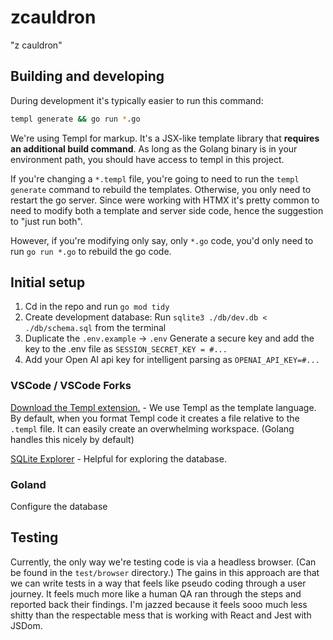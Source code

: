 # zcauldron

"z cauldron"

## Building and developing

During development it's typically easier to run this command:

```sh
templ generate && go run *.go
```

We're using Templ for markup. It's a JSX-like template library that **requires an additional build command**. As long as the Golang binary is in your environment path, you should have access to templ in this project.

If you're changing a `*.templ` file, you're going to need to run the `templ generate` command to rebuild the templates. Otherwise, you only need to restart the go server. Since were working with HTMX it's pretty common to need to modify both a template and server side code, hence the suggestion to "just run both".

However, if you're modifying only say, only `*.go` code, you'd only need to run `go run *.go` to rebuild the go code.

## Initial setup

1. Cd in the repo and run `go mod tidy`
2. Create development database: Run `sqlite3 ./db/dev.db < ./db/schema.sql` from the terminal
3. Duplicate the `.env.example` -> `.env` Generate a secure key and add the key to the .env file as `SESSION_SECRET_KEY = #...`
4. Add your Open AI api key for intelligent parsing as `OPENAI_API_KEY=#...`

### VSCode / VSCode Forks

[Download the Templ extension.](https://marketplace.visualstudio.com/items?itemName=a-h.templ) - We use Templ as the template language. By default, when you format Templ code it creates a file relative to the `.templ` file. It can easily create an overwhelming workspace. (Golang handles this nicely by default)

[SQLite Explorer](https://marketplace.visualstudio.com/items?itemName=alexcvzz.vscode-sqlite) - Helpful for exploring the database.

### Goland

Configure the database

## Testing

Currently, the only way we're testing code is via a headless browser. (Can be found in the `test/browser` directory.) The gains in this approach are that we can write tests in a way that feels like pseudo coding through a user journey. It feels much more like a human QA ran through the steps and reported back their findings. I'm jazzed because it feels sooo much less shitty than the respectable mess that is working with React and Jest with JSDom.
